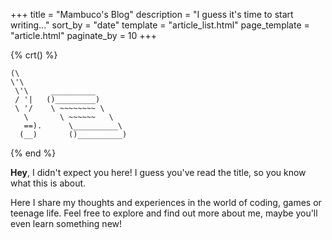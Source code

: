 +++
title = "Mambuco's Blog"
description = "I guess it's time to start writing..."
sort_by = "date"
template = "article_list.html"
page_template = "article.html"
paginate_by = 10
+++

{% crt() %}
```
(\ 
\'\ 
 \'\     __________  
 / '|   ()_________)
 \ '/    \ ~~~~~~~~ \
   \       \ ~~~~~~   \
   ==).      \__________\
  (__)       ()__________)
```
{% end %}

**Hey**, I didn't expect you here!
I guess you've read the title, so you know what this is about.

Here I share my thoughts and experiences in the world of coding, games or teenage life.
Feel free to explore and find out more about me, maybe you'll even learn something new!